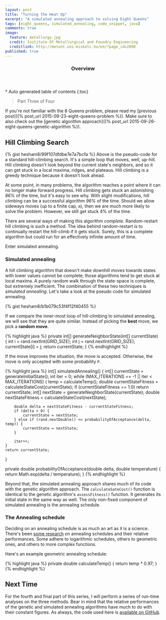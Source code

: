 ```yaml
---
layout: post
title: "Turning the Heat Up"
excerpt: "A simulated annealing approach to solving Eight Queens"
tags: [eight_queens, simulated_annealing, code_snippet, java]
comments: true
image:
  feature: metallurgy.jpg
  credit: Institute Of Metallurgical and Foundry Engineering
  creditlink: http://metont.uni-miskolc.hu/en/?page_id=2890
published: true
---
```


<section id="table-of-contents" class="toc">
  <header>
    <h3>Overview</h3>
  </header>
<div id="drawer" markdown="1">
*  Auto generated table of contents
{:toc}
</div>
</section><!-- /#table-of-contents -->

> Part Three of Four

If you're not familiar with the 8 Queens problem, please read my [previous post]({% post_url 2015-09-23-eight-queens-problem %}). Make sure to also check out the [genetic algorithm approach]({% post_url 2015-09-26-eight-queens-genetic-algorithm %}).

## Hill Climbing Search

{% gist hesham8/99f107dfdbe7e7a7bcfa %}
Above is the pseudo-code for a standard hill-climbing search. It's a simple loop that moves, well, up-hill. Hill climbing doesn't look beyond the current state's neighbors, and so it can get stuck in a local maxima, ridges, and plateaus. Hill climbing is a greedy technique because it doesn't look ahead.

At some point, in many problems, the algorithm reaches a point where it can no longer make forward progress. Hill climbing gets stuck an astonishing *86%* of the time, but it's easy to see why. With slight modifications, hill climbing can be a successful algorithm *96%* of the time. Should we allow sideways moves (up to a finite cap, `m`), then we are much more likely to solve the problem. However, we still get stuck 4% of the time.

There are several ways of making this algorithm *complete*. Random-restart hill climbing is such a method. The idea behind random-restart is to continually restart the hill-climb if it gets stuck. Surely, this is a complete algorithm but could run for an effectively infinite amount of time.

Enter simulated annealing.

### Simulated annealing

A hill climbing algorithm that doesn't make downhill moves towards states with lower values cannot be complete; those algorithms tend to get stuck at local maxima. A purely random walk through the state-space is complete, but extremely inefficient. The combination of these two techniques is *simulated annealing*. Let's take a look at the pseudo code for simulated annealing.

{% gist hesham8/b1b079c53f4f12f40455 %}

If we compare the inner-most loop of hill-climbing to simulated annealing, we will see that they are quite similar. Instead of picking the **best** move, we pick a **random move**.

{% highlight java %}
private int[] generateNeighborState(int[] currentState) {
    int i = rand.nextInt(GRID_SIZE);
    int j = rand.nextInt(GRID_SIZE);
    currentState[i] = j;
    return currentState;
}
{% endhighlight %}

If the move improves the situation, the move is accepted. Otherwise, the move is only accepted with some probability `P`.

{% highlight java %}
int[] simulatedAnnealing() {
    int[] currentState = generateInitialState();
    int iter = 0;
    while (MAX_ITERATIONS == -1 || iter < MAX_ITERATIONS) {
        temp = calculateTemp();
        double currentStateFitness = calculateStateCost(currentState);
        if (currentStateFitness == 1.0) return currentState;
        int[] nextState = generateNeighborState(currentState);
        double nextStateFitness = calculateStateCost(nextState);

        double delta = nextStateFitness - currentStateFitness;
        if (delta > 0) {
            currentState = nextState;
        } else if (rand.nextDouble() <= probabilityOfAcceptance(delta, temp)) {
            currentState = nextState;
        }

        iter++;
    }
    return currentState;
}

private double probabilityOfAcceptance(double delta, double temperature) {
    return Math.exp(delta / temperature);
}
{% endhighlight %}

Beyond that, the simulated annealing approach shares much of its code with the genetic algorithm approach. The `calculateSateCost()` function is identical to the genetic algorithm's `assessFitness()` function. It generates its initial state in the same way as well. The only non-fixed component of simulated annealing is the annealing schedule.

### The Annealing schedule

Deciding on an annealing schedule is as much an art as it is a science. There's been [some research](http://www.fys.ku.dk/~andresen/BAhome/ownpapers/permanents/annealSched.pdf) on annealing schedules and their relative performances. Some adhere to logarithmic schedules, others to geometric ones, and others to more complex functions.

Here's an example geometric annealing schedule:

{% highlight java %}
private double calculateTemp() {
    return temp * 0.97;
}
{% endhighlight %}


## Next Time

For the fourth and final part of this series, I will perform a series of run-time analyses on the three methods. Bear in mind that the relative performances of the genetic and simulated annealing algorithms have much to do with their constant figures. As always, the code used here is [available on GitHub](https://github.com/hesham8/daily-challenge/blob/master/8Queens/SimulatedAnnealing.java). 
